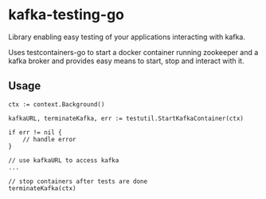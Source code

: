 # kafka-testing-go
Library enabling easy testing of your applications interacting with kafka.

Uses testcontainers-go to start a docker container running zookeeper and a kafka broker and provides easy means to start, stop and interact with it.

## Usage

    ctx := context.Background()
    
    kafkaURL, terminateKafka, err := testutil.StartKafkaContainer(ctx)

    if err != nil {
        // handle error
    }
    
    // use kafkaURL to access kafka
    ...
    
    // stop containers after tests are done
    terminateKafka(ctx)

